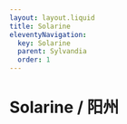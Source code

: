 ```yaml
---
layout: layout.liquid
title: Solarine
eleventyNavigation:
  key: Solarine
  parent: Sylvandia
  order: 1
---
```


# Solarine / 阳州
